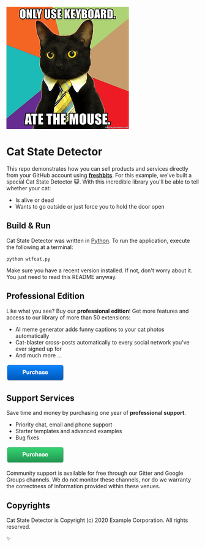 ![](only-use-keyboard-ate-the-mouse-xs.jpg)

Cat State Detector
==================

This repo demonstrates how you can sell products and services directly from your
GitHub account using **[freshbits](https://freshbits.io)**. For this example,
we've built a special Cat State Detector :smiley_cat:. With this incredible
library you'll be able to tell whether your cat:

* Is alive or dead
* Wants to go outside or just force you to hold the door open


## Build & Run

Cat State Detector was written in [Python](http://python.org/). To run the
application, execute the following at a terminal:

    python wtfcat.py

Make sure you have a recent version installed. If not, don't worry about it.
You just need to read this README anyway.


## Professional Edition

Like what you see? Buy our **professional edition**! Get more features and access to our library of more than 50 extensions:

* AI meme generator adds funny captions to your cat photos automatically
* Cat-blaster cross-posts automatically to every social network you've ever signed up for
* And much more ...

![Purchase](purchase-b-l.png)

## Support Services

Save time and money by purchasing one year of **professional support**.

* Priority chat, email and phone support
* Starter templates and advanced examples
* Bug fixes

![Purchase](purchase-g-l.png)

Community support is available for free through our Gitter and Google Groups channels. We do not monitor these channels, nor do we warranty the correctness of information provided within these venues.

## Copyrights

Cat State Detector is Copyright (c) 2020 Example Corporation. All rights reserved.

:sparkles:
